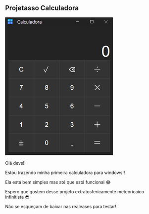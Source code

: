 ## Projetasso Calculadora

![PREVIEW](Calculadora/Icons/preview1.png)

Olá devs!!

Estou trazendo minha primeira calculadora para windows!!

Ela está bem simples mas até que está funcional 😂

Espero que gostem desse projeto extratosfericamente meteóricaico infinitista 😎

Não se esqueçam de baixar nas realeases para testar!
